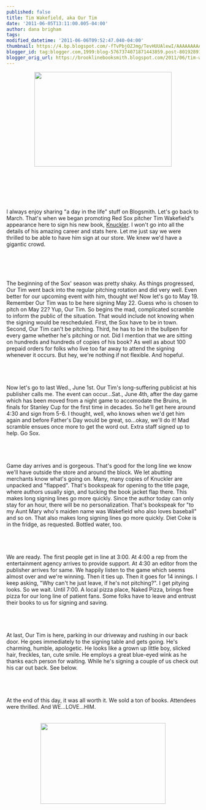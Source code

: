 ```yaml
---
published: false
title: Tim Wakefield, aka Our Tim
date: '2011-06-05T13:11:00.005-04:00'
author: dana brigham
tags: 
modified_datetime: '2011-06-06T09:52:47.040-04:00'
thumbnail: https://4.bp.blogspot.com/-fTvPbjOZJmg/TevHUUAlewI/AAAAAAAAACE/5VziIH-_6yg/s72-c/tim.jpg
blogger_id: tag:blogger.com,1999:blog-5767374071871443859.post-8019289129737906585
blogger_orig_url: https://brooklinebooksmith.blogspot.com/2011/06/tim-wakefield-aka-our-tim.html
---
```


<a href="https://4.bp.blogspot.com/-fTvPbjOZJmg/TevHUUAlewI/AAAAAAAAACE/5VziIH-_6yg/s1600/tim.jpg"><img style="TEXT-ALIGN: center; MARGIN: 0px auto 10px; WIDTH: 358px; DISPLAY: block; HEIGHT: 247px; CURSOR: hand" id="BLOGGER_PHOTO_ID_5614800512229931778" border="0" alt="" src="https://4.bp.blogspot.com/-fTvPbjOZJmg/TevHUUAlewI/AAAAAAAAACE/5VziIH-_6yg/s320/tim.jpg" /></a><br /><br /><br /><br /><br /><div>I always enjoy sharing "a day in the life" stuff on Blogsmith. Let's go back to March. That's when we began promoting Red Sox pitcher Tim Wakefield's appearance here to sign his new book, <a href="https://www.brooklinebooksmith-shop.com/book/9780547517698">Knuckler</a>. I won't go into all the details of his amazing career and stats here. Let me just say we were thrilled to be able to have him sign at our store. We knew we'd have a gigantic crowd.</div><br /><br /><br /><div></div><br /><br /><div>The beginning of the Sox' season was pretty shaky. As things progressed, Our Tim went back into the regular pitching rotation and did very well. Even better for our upcoming event with him, thought we! Now let's go to May 19. Remember Our Tim was to be here signing May 22. Guess who is chosen to pitch on May 22? Yup, Our Tim. So begins the mad, complicated scramble to inform the public of the situation. That would include not knowing when the signing would be rescheduled. First, the Sox have to be in town. Second, Our Tim can't be pitching. Third, he has to be in the bullpen for every game whether he's pitching or not. Did I mention that we are sitting on hundreds and hundreds of copies of his book? As well as about 100 prepaid orders for folks who live too far away to attend the signing whenever it occurs. But hey, we're nothing if not flexible. And hopeful.</div><br /><br /><div></div><br /><br /><div>Now let's go to last Wed., June 1st. Our Tim's long-suffering publicist at his publisher calls me. The event can occur...Sat., June 4th, after the day game which has been moved from a night game to accomodate the Bruins, in finals for Stanley Cup for the first time in decades. So he'll get here around 4:30 and sign from 5-6. I thought, well, who knows when we'd get him again and before Father's Day would be great, so...okay, we'll do it! Mad scramble ensues once more to get the word out. Extra staff signed up to help. Go Sox.</div><br /><br /><div></div><br /><br /><div>Game day arrives and is gorgeous. That's good for the long line we know we'll have outside the store and around the block. We let abutting merchants know what's going on. Many, many copies of Knuckler are unpacked and "flapped". That's bookspeak for opening to the title page, where authors usually sign, and tucking the book jacket flap there. This makes long signing lines go more quickly. Since the author today can only stay for an hour, there will be no personalization. That's bookspeak for "to my Aunt Mary who's maiden name was Wakefield who also loves baseball" and so on. That also makes long signing lines go more quickly. Diet Coke is in the fridge, as requested. Bottled water, too.</div><br /><br /><div></div><br /><br /><div>We are ready. The first people get in line at 3:00. At 4:00 a rep from the entertainment agency arrives to provide support. At 4:30 an editor from the publisher arrives for same. We happily listen to the game which seems almost over and we're winning. Then it ties up. Then it goes for 14 innings. I keep asking, "Why can't he just leave, if he's not pitching?". I get pitying looks. So we wait. Until 7:00. A local pizza place, Naked Pizza, brings free pizza for our long line of patient fans. Some folks have to leave and entrust their books to us for signing and saving.</div><br /><br /><div></div><br /><br /><div>At last, Our Tim is here, parking in our driveway and rushing in our back door. He goes immediately to the signing table and gets going. He's charming, humble, apologetic. He looks like a grown up little boy, slicked hair, freckles, tan, cute smile. He employs a great blue-eyed wink as he thanks each person for waiting. While he's signing a couple of us check out his car out back. See below. </div><br /><br /><div></div><br /><br /><div>At the end of this day, it was all worth it. We sold a ton of books. Attendees were thrilled. And WE...LOVE...HIM.</div><br /><br /><div><img style="TEXT-ALIGN: center; MARGIN: 0px auto 10px; WIDTH: 326px; DISPLAY: block; HEIGHT: 211px; CURSOR: hand" id="BLOGGER_PHOTO_ID_5614805223142470546" border="0" alt="" src="https://2.bp.blogspot.com/-17evGymfUPU/TevLmhhqM5I/AAAAAAAAACM/-ZVzrZw04BY/s320/danastalkstim.jpg" /></div>